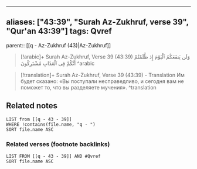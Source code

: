 
---
aliases: ["43:39", "Surah Az-Zukhruf, verse 39", "Qur'an 43:39"]
tags: Qvref
---

parent:: [[q - Az-Zukhruf (43)|Az-Zukhruf]]

> [!arabic]+ Surah Az-Zukhruf, Verse 39 (43:39)
> <span class="quran-arabic">وَلَن يَنفَعَكُمُ ٱلْيَوْمَ إِذ ظَّلَمْتُمْ أَنَّكُمْ فِى ٱلْعَذَابِ مُشْتَرِكُونَ</span>
^arabic

> [!translation]+ Surah Az-Zukhruf, Verse 39 (43:39) - Translation
> Им будет сказано: «Вы поступали несправедливо, и сегодня вам не поможет то, что вы разделяете мучения».
^translation



## Related notes
```dataview
LIST from [[q - 43 - 39]]
WHERE !contains(file.name, "q - ")
SORT file.name ASC
```

### Related verses (footnote backlinks)
```dataview
LIST FROM [[q - 43 - 39]] AND #Qvref
SORT file.name ASC
```

